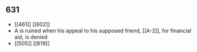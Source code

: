 ## 631
- [[461]] [[602]] 
- A is ruined when his appeal to his supposed friend, [[A-2]], for financial aid, is denied
- [[505]] [[619]] 

